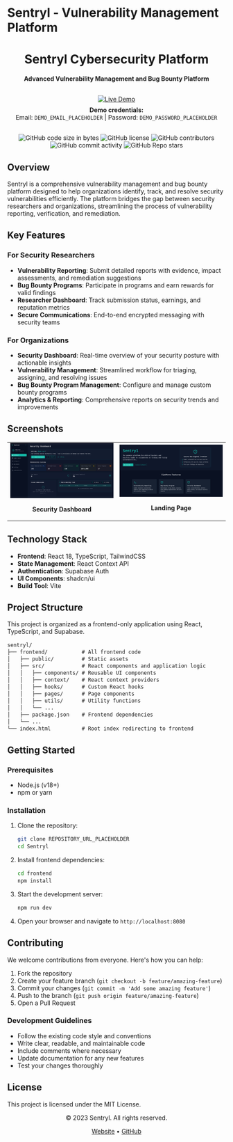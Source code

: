 # Sentryl - Vulnerability Management Platform

<div align="center">
  <h1>Sentryl Cybersecurity Platform</h1>
  <p><strong>Advanced Vulnerability Management and Bug Bounty Platform</strong></p>
  
  <div class="live-demo-banner" style="margin: 30px 0;">
    <a href="DEMO_URL_PLACEHOLDER" target="_blank">
      <img src="https://img.shields.io/badge/LIVE_DEMO-sentryl.vercel.app-0ED8C5?style=for-the-badge&logo=vercel" alt="Live Demo" width="300">
    </a>
    <p style="margin-top: 8px;">
      <strong>Demo credentials:</strong><br>
      Email: <code>DEMO_EMAIL_PLACEHOLDER</code> | Password: <code>DEMO_PASSWORD_PLACEHOLDER</code>
    </p>
  </div>
  
  <div>
    <img alt="GitHub code size in bytes" src="https://img.shields.io/github/languages/code-size/sachinskyte/Sentryl">
    <img alt="GitHub license" src="https://img.shields.io/github/license/sachinskyte/Sentryl">
    <img alt="GitHub contributors" src="https://img.shields.io/github/contributors/sachinskyte/Sentryl">
    <img alt="GitHub commit activity" src="https://img.shields.io/github/commit-activity/m/sachinskyte/Sentryl">
    <img alt="GitHub Repo stars" src="https://img.shields.io/github/stars/sachinskyte/Sentryl">
  </div>
</div>
 
## Overview

Sentryl is a comprehensive vulnerability management and bug bounty platform designed to help organizations identify, track, and resolve security vulnerabilities efficiently. The platform bridges the gap between security researchers and organizations, streamlining the process of vulnerability reporting, verification, and remediation.

## Key Features

### For Security Researchers
- **Vulnerability Reporting**: Submit detailed reports with evidence, impact assessments, and remediation suggestions
- **Bug Bounty Programs**: Participate in programs and earn rewards for valid findings
- **Researcher Dashboard**: Track submission status, earnings, and reputation metrics
- **Secure Communications**: End-to-end encrypted messaging with security teams

### For Organizations
- **Security Dashboard**: Real-time overview of your security posture with actionable insights
- **Vulnerability Management**: Streamlined workflow for triaging, assigning, and resolving issues
- **Bug Bounty Program Management**: Configure and manage custom bounty programs
- **Analytics & Reporting**: Comprehensive reports on security trends and improvements

## Screenshots

<div align="center">
  <table>
    <tr>
      <td width="50%">
        <img src="images\image.png" alt="Dashboard" width="100%">
        <p align="center"><strong>Security Dashboard</strong></p>
      </td>
      <td width="50%">
        <img src="images/lading.png" alt="Landing page" width="100%">
        <p align="center"><strong>Landing Page</strong></p>
      </td>
    </tr>
  </table>
</div>

## Technology Stack

- **Frontend**: React 18, TypeScript, TailwindCSS
- **State Management**: React Context API
- **Authentication**: Supabase Auth
- **UI Components**: shadcn/ui
- **Build Tool**: Vite

## Project Structure

This project is organized as a frontend-only application using React, TypeScript, and Supabase.

```
sentryl/
├── frontend/           # All frontend code
│   ├── public/         # Static assets
│   ├── src/            # React components and application logic
│   │   ├── components/ # Reusable UI components
│   │   ├── context/    # React context providers
│   │   ├── hooks/      # Custom React hooks
│   │   ├── pages/      # Page components
│   │   ├── utils/      # Utility functions
│   │   └── ...
│   ├── package.json    # Frontend dependencies
│   └── ...
└── index.html          # Root index redirecting to frontend
```

## Getting Started

### Prerequisites

- Node.js (v18+)
- npm or yarn

### Installation

1. Clone the repository:
   ```bash
   git clone REPOSITORY_URL_PLACEHOLDER
   cd Sentryl
   ```

2. Install frontend dependencies:
   ```bash
   cd frontend
   npm install
   ```

3. Start the development server:
   ```bash
   npm run dev
   ```

4. Open your browser and navigate to `http://localhost:8080`

## Contributing

We welcome contributions from everyone. Here's how you can help:

1. Fork the repository
2. Create your feature branch (`git checkout -b feature/amazing-feature`)
3. Commit your changes (`git commit -m 'Add some amazing feature'`)
4. Push to the branch (`git push origin feature/amazing-feature`)
5. Open a Pull Request

### Development Guidelines

- Follow the existing code style and conventions
- Write clear, readable, and maintainable code
- Include comments where necessary
- Update documentation for any new features
- Test your changes thoroughly

## License

This project is licensed under the MIT License.

<div align="center">
  <p>© 2023 Sentryl. All rights reserved.</p>
  <p>
    <a href="https://sentryl.vercel.app">Website</a> •
    <a href="https://github.com/sachinskyte/Sentryl">GitHub</a>
  </p>
</div> 